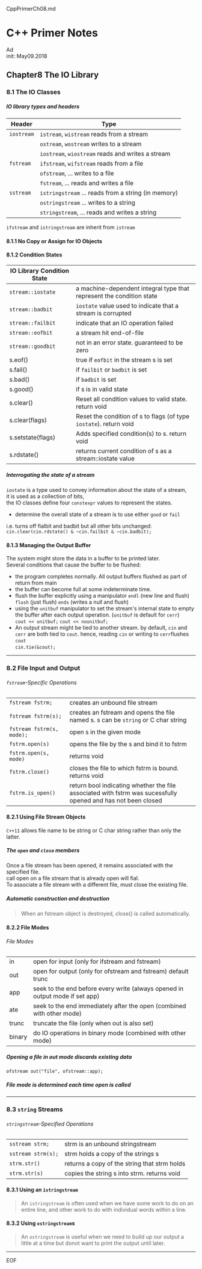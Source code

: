 CppPrimerCh08.md

C++ Primer Notes
================================================================================

Ad  
init: May09.2018

Chapter8 The IO Library
--------------------------------------------------------------------------------

### 8.1 The IO Classes

##### IO library types and headers

| Header     | Type                                                |
| ---------- | --------------------------------------------------- |
| `iostream` | `istream`, `wistream` reads from a stream           |
|            | `ostream`, `wostream` writes to a stream            |
|            | `iostream`, `wiostream` reads and writes a stream   |
| `fstream`  | `ifstream`, `wifstream` reads from a file           |
|            | `ofstream`, ... writes to a file                    |
|            | `fstream`, ... reads and writes a file              |
| `sstream`  | `istringstream` ... reads from a string (in memory) |
|            | `ostringstream` ... writes to a string              |
|            | `stringstream`, ... reads and writes a string       |

`ifstream` and `istringstream` are inherit from `istream`

#### 8.1.1 No Copy or Assign for IO Objects

#### 8.1.2 Condition States

| IO Library Condition State |                                                                      |
| -------------------------- | -------------------------------------------------------------------- |
| `stream::iostate`          | a machine-dependent integral type that represent the condition state |
| `stream::badbit`           | `iostate` value used to indicate that a stream is corrupted          |
| `stream::failbit`          | indicate that an IO operation failed                                 |
| `stream::eofbit`           | a stream hit end-of-file                                             |
| `stream::goodbit`          | not in an error state. guaranteed to be zero                         |
| s.eof()                    | true if `eofbit` in the stream s is set                              |
| s.fail()                   | if `failbit` or `badbit` is set                                      |
| s.bad()                    | if `badbit` is set                                                   |
| s.good()                   | if s is in valid state                                               |
| s.clear()                  | Reset all condition values to valid state. return void               |
| s.clear(flags)             | Reset the condition of s to flags (of type `iostate`). return void   |
| s.setstate(flags)          | Adds specified condition(s) to s. return void                        |
| s.rdstate()                | returns current condition of s as a stream::iostate value            |

##### Interrogating the state of a stream

`iostate` is a type used to convey information about the state of a stream,  
it is used as a collection of bits,  
the IO classes define four `constexpr` values to represent the states.

 - determine the overall state of a stream is to use either `good` or `fail`

i.e. turns off fialbit and badbit but all other bits unchanged:  
`cin.clear(cin.rdstate() & ~cin.failbit & ~cin.badbit);`

#### 8.1.3 Managing the Output Buffer

The system might store the data in a buffer to be printed later.  
Several conditions that cause the buffer to be flushed:
 - the program completes normally. All output buffers flushed as part of return from main
 - the buffer can become full at some indeterminate time.
 - flush the buffer explicitly using a manipulator `endl` (new line and flush) `flush` (just flush) `ends` (writes a null and flush)
 - using the `unitbuf` manipulator to set the stream's internal state to empty the buffer after each output operation. (`unitbuf` is default for `cerr`)  
`cout << unitbuf;` `cout << nounitbuf;`
 - An output stream might be tied to another stream. by default, `cin` and `cerr` are both tied to `cout`. hence, reading `cin` or writing to `cerr`flushes `cout`  
`cin.tie(&cout);`

--------------------------------------------------------------------------------

### 8.2 File Input and Output

###### `fstream`-Specific Operations

|                           |                                                                                                              |
| ------------------------- | ------------------------------------------------------------------------------------------------------------ |
| `fstream fstrm;`          | creates an unbound file stream                                                                               |
| `fstream fstrm(s);`       | creates an fstream and opens the file named s. s can be `string` or C char string                            |
| `fstream fstrm(s, mode);` | open s in the given mode                                                                                     |
| `fstrm.open(s)`           | opens the file by the s and bind it to fstrm                                                                 |
| `fstrm.open(s, mode)`     | returns void                                                                                                 |
| `fstrm.close()`           | closes the file to which fstrm is bound. returns void                                                        |
| `fstrm.is_open()`         | return bool indicating whether the file associated with fstrm was sucessfully opened and has not been closed |

#### 8.2.1 Using File Stream Objects

`C++11` allows file name to be string or C char string rather than only the latter.

##### The `open` and `close` members

Once a file stream has been opened, it remains associated with the specified file.  
call open on a file stream that is already open will fial.  
To associate a file stream with a different file, must close the existing file.

##### Automatic construction and destruction

> When an fstream object is destroyed, close() is called automatically.

#### 8.2.2 File Modes

###### File Modes

|        |                                                                              |
| ------ | ---------------------------------------------------------------------------- |
| in     | open for input (only for ifstream and fstream)                               |
| out    | open for output (only for ofstream and fstream) default trunc                |
| app    | seek to the end before every write (always opened in output mode if set app) |
| ate    | seek to the end immediately after the open (combined with other mode)        |
| trunc  | truncate the file (only when out is also set)                                |
| binary | do IO operations in binary mode (combined with other mode)                   |

##### Opening a file in out mode discards existing data

`ofstream out("file", ofstream::app);`

##### File mode is determined each time open is called

--------------------------------------------------------------------------------

### 8.3 `string` Streams

###### `stringstream`-Specified Operations

|                    |                                              |
| ------------------ | -------------------------------------------- |
| `sstream strm;`    | strm is an unbound stringstream              |
| `sstream strm(s);` | strm holds a copy of the strings s           |
| `strm.str()`       | returns a copy of the string that strm holds |
| `strm.str(s)`      | copies the string s into strm. returns void  |

#### 8.3.1 Using an `istringstream`

> An `istringstream` is often used when we have some work to do on an entire line, and other work to do with individual words within a line.

#### 8.3.2 Using `ostringstream`s

> An `ostringstream` is useful when we need to build up our output a little at a time but donot want to print the output until later.

--------------------------------------------------------------------------------

EOF